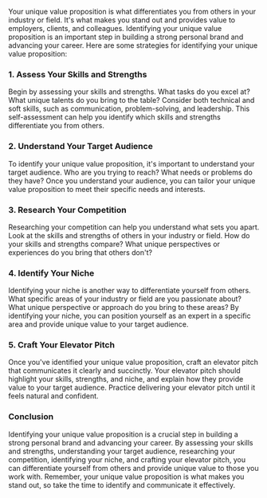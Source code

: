 
Your unique value proposition is what differentiates you from others in your industry or field. It's what makes you stand out and provides value to employers, clients, and colleagues. Identifying your unique value proposition is an important step in building a strong personal brand and advancing your career. Here are some strategies for identifying your unique value proposition:

### 1. Assess Your Skills and Strengths

Begin by assessing your skills and strengths. What tasks do you excel at? What unique talents do you bring to the table? Consider both technical and soft skills, such as communication, problem-solving, and leadership. This self-assessment can help you identify which skills and strengths differentiate you from others.

### 2. Understand Your Target Audience

To identify your unique value proposition, it's important to understand your target audience. Who are you trying to reach? What needs or problems do they have? Once you understand your audience, you can tailor your unique value proposition to meet their specific needs and interests.

### 3. Research Your Competition

Researching your competition can help you understand what sets you apart. Look at the skills and strengths of others in your industry or field. How do your skills and strengths compare? What unique perspectives or experiences do you bring that others don't?

### 4. Identify Your Niche

Identifying your niche is another way to differentiate yourself from others. What specific areas of your industry or field are you passionate about? What unique perspective or approach do you bring to these areas? By identifying your niche, you can position yourself as an expert in a specific area and provide unique value to your target audience.

### 5. Craft Your Elevator Pitch

Once you've identified your unique value proposition, craft an elevator pitch that communicates it clearly and succinctly. Your elevator pitch should highlight your skills, strengths, and niche, and explain how they provide value to your target audience. Practice delivering your elevator pitch until it feels natural and confident.

### Conclusion

Identifying your unique value proposition is a crucial step in building a strong personal brand and advancing your career. By assessing your skills and strengths, understanding your target audience, researching your competition, identifying your niche, and crafting your elevator pitch, you can differentiate yourself from others and provide unique value to those you work with. Remember, your unique value proposition is what makes you stand out, so take the time to identify and communicate it effectively.
